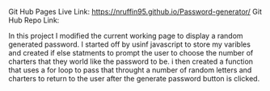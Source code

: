 Git Hub Pages Live Link: https://nruffin95.github.io/Password-generator/
Git Hub Repo Link: 

In this project I modified the current working page to display a random generated password.
I started off by usinf javascript to store my varibles and created if else statments to prompt the user
to choose the number of charters that they world like the password to be. i then created a function that uses a for loop
to pass that throught a number of random letters and charters to return to the user after the generate password button is clicked. 

